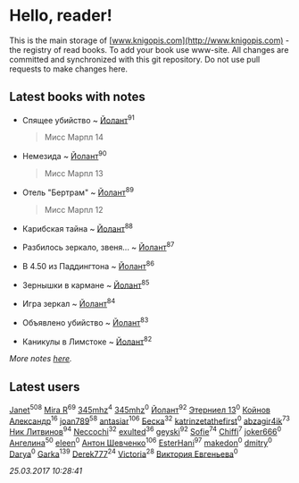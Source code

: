 # Hello, reader!
This is the main storage of [www.knigopis.com](http://www.knigopis.com) - the registry of read books.
To add your book use www-site. All changes are committed and synchronized with this git repository.
Do not use pull requests to make changes here.


## Latest books with notes
* Спящее убийство ~ [Йолант](users/104/104690883692185089260-google)<sup>91</sup>
    > Мисс Марпл 14

* Немезида ~ [Йолант](users/104/104690883692185089260-google)<sup>90</sup>
    > Мисс Марпл 13

* Отель "Бертрам" ~ [Йолант](users/104/104690883692185089260-google)<sup>89</sup>
    > Мисс Марпл 12

* Карибская тайна ~ [Йолант](users/104/104690883692185089260-google)<sup>88</sup>

* Разбилось зеркало, звеня... ~ [Йолант](users/104/104690883692185089260-google)<sup>87</sup>

* В 4.50 из Паддингтона ~ [Йолант](users/104/104690883692185089260-google)<sup>86</sup>

* Зернышки в кармане ~ [Йолант](users/104/104690883692185089260-google)<sup>85</sup>

* Игра зеркал ~ [Йолант](users/104/104690883692185089260-google)<sup>84</sup>

* Объявлено убийство ~ [Йолант](users/104/104690883692185089260-google)<sup>83</sup>

* Каникулы в Лимстоке ~ [Йолант](users/104/104690883692185089260-google)<sup>82</sup>


_More notes [here](latest_books_with_notes.md)._


## Latest users
[Janet](users/205/20565064-vkontakte)<sup>508</sup> 
[Mira R](users/103/103293621948650602575-google)<sup>69</sup> 
[345mhz](users/107/107233253672325058205-google)<sup>4</sup> 
[345mhz](users/100/100057153114799209630-google)<sup>0</sup> 
[Йолант](users/104/104690883692185089260-google)<sup>92</sup> 
[Этерниел 13](users/165/16501172616331031425-mailru)<sup>0</sup> 
[Койнов Александр](users/414/414040473-vkontakte)<sup>16</sup> 
[joan789](users/240/2401650-vkontakte)<sup>58</sup> 
[antasiar](users/688/68827372-vkontakte)<sup>106</sup> 
[Беска](users/157/1577468-vkontakte)<sup>32</sup> 
[katrinzetathefirst](users/138/1389223397787225-facebook)<sup>0</sup> 
[abzagir4ik](users/362/3621623-vkontakte)<sup>73</sup> 
[Ник Литвинов](users/241/241974816-vkontakte)<sup>94</sup> 
[Neccochi](users/126/12601720503917094896-mailru)<sup>32</sup> 
[exulted](users/100/100599204551896265722-google)<sup>36</sup> 
[geyski](users/221/221959664-vkontakte)<sup>92</sup> 
[Sofie](users/485/48568611-vkontakte)<sup>74</sup> 
[Chiffi](users/105/105831994080785626680-google)<sup>7</sup> 
[joker666](users/246/2463393-vkontakte)<sup>0</sup> 
[Ангелина](users/837/83788782-vkontakte)<sup>50</sup> 
[eleen](users/100/100002213456036-facebook)<sup>0</sup> 
[Антон Шевченко](users/339/339786161-vkontakte)<sup>106</sup> 
[EsterHani](users/305/30558181-vkontakte)<sup>97</sup> 
[makedon](users/323/323691055-vkontakte)<sup>0</sup> 
[dmitry](users/107/107235589178771063989-google)<sup>0</sup> 
[Darya](users/901/90113106-vkontakte)<sup>0</sup> 
[Garka](users/115/115753719718250012620-google)<sup>139</sup> 
[Derek777](users/153/15386028-yandex)<sup>24</sup> 
[Victoria](users/113/113794223924688167852-google)<sup>28</sup> 
[Виктория Евгеньева](users/102/10205921887061811730-mailru)<sup>0</sup> 


_25.03.2017 10:28:41_
